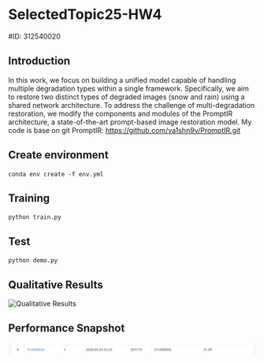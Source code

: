 # SelectedTopic25-HW4
#ID: 312540020

## Introduction
In this work, we focus on building a unified model capable of handling multiple degradation types within a single framework. Specifically, we aim to restore two distinct types of degraded images (snow and rain) using a shared network architecture. To address the challenge of multi-degradation restoration, we modify the components and modules of the PromptIR architecture, a state-of-the-art prompt-based image restoration model. 
My code is base on git PromptIR: https://github.com/va1shn9v/PromptIR.git

## Create environment
```
conda env create -f env.yml
```
## Training 
```
python train.py
```
## Test
```
python demo.py
```
## Qualitative Results
![Qualitative Results](./Qual.png) 
## Performance Snapshot
 ![Performance Snapshot](./Snapshot.png)  

